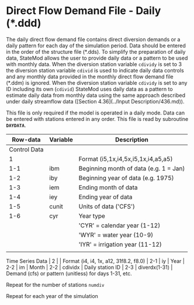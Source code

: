 # Direct Flow Demand File - Daily (*.ddd) #

The daily direct flow demand file contains direct diversion demands or a daily pattern for each day of the simulation period. 
Data should be entered in the order of the structure file (\*.dds). To simplify the preparation of daily data, StateMod allows 
the user to provide daily data or a pattern to be used with monthly data. When the diversion station variable `cdividy` is set to 
3 the diversion station variable `cdivid` is used to indicate daily data controls and any monthly data provided in the monthly direct 
flow demand file (\*.ddm) is ignored. When the diversion station variable `cdividy` is set to any ID including its own (`cdivid`) StateMod 
uses daily data as a pattern to estimate daily data from monthly data using the same approach described under daily streamflow data 
([Section 4.36](../Input Description/436.md)).

This file is only required if the model is operated in a daily mode. Data can be entered with stations entered in any order. This file 
is read by subroutine **`DAYDATA`**.

| Row-data							| Variable						| Description 								|				
| ------------------				| --------------------			| --------									|
| Control Data						| 								| 											|
| 1	 								| 								| Format (i5,1x,i4,5x,i5,1x,i4,a5,a5)
| 1-1								| ibm							| Beginning month of data (e.g. 1 = Jan)
| 1-2								| iby							| Beginning year of data (e.g. 1975)
| 1-3								| iem							| Ending month of data
| 1-4								| iey							| Ending year of data 
| 1-5								| cunit							| Units of data ('CFS')
| 1-6								| cyr							| Year type 
| 									| 								| 'CYR' = calendar year (1-12)
| 									| 								| 'WYR' = water year (10-9)
| 									| 								| 'IYR' = irrigation year (11-12)
| | | |
Time Series Data
| 2									| 								| Format (i4, i4, 1x, a12, 31f8.2, f8.0)
| 2-1								| iy							| Year
| 2-2								| im							| Month
| 2-2								| cdividx						| Daily station ID
| 2-3								| diverdx(1-31)					| Demand (cfs) or pattern (unitless) for days 1-31, etc.

Repeat for the number of stations `numdiv`

Repeat for each year of the simulation	
